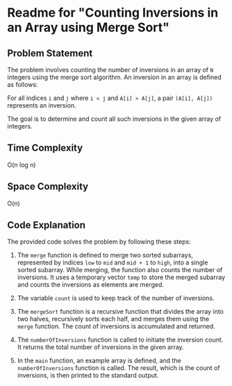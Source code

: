 # Readme for "Counting Inversions in an Array using Merge Sort"

## Problem Statement

The problem involves counting the number of inversions in an array of `N` integers using the merge sort algorithm. An inversion in an array is defined as follows:

For all indices `i` and `j` where `i < j` and `A[i] > A[j]`, a pair `(A[i], A[j])` represents an inversion.

The goal is to determine and count all such inversions in the given array of integers.

## Time Complexity

O(n log n)

## Space Complexity

O(n)

## Code Explanation

The provided code solves the problem by following these steps:

1. The `merge` function is defined to merge two sorted subarrays, represented by indices `low` to `mid` and `mid + 1` to `high`, into a single sorted subarray. While merging, the function also counts the number of inversions. It uses a temporary vector `temp` to store the merged subarray and counts the inversions as elements are merged.

2. The variable `count` is used to keep track of the number of inversions.

3. The `mergeSort` function is a recursive function that divides the array into two halves, recursively sorts each half, and merges them using the `merge` function. The count of inversions is accumulated and returned.

4. The `numberOfInversions` function is called to initiate the inversion count. It returns the total number of inversions in the given array.

5. In the `main` function, an example array is defined, and the `numberOfInversions` function is called. The result, which is the count of inversions, is then printed to the standard output.
